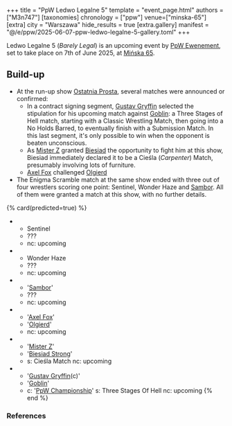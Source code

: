 +++
title = "PpW Ledwo Legalne 5"
template = "event_page.html"
authors = ["M3n747"]
[taxonomies]
chronology = ["ppw"]
venue=["minska-65"]
[extra]
city = "Warszawa"
hide_results = true
[extra.gallery]
manifest = "@/e/ppw/2025-06-07-ppw-ledwo-legalne-5-gallery.toml"
+++

Ledwo Legalne 5 (_Barely Legal_) is an upcoming event by [PpW Ewenement](@/o/ppw.md), set to take place on 7th of June 2025, at [Mińska 65](@/v/minska-65.md).

## Build-up

* At the run-up show [Ostatnia Prosta](@/e/ppw/2025-04-30-ppw-ostatnia-prosta.md), several matches were announced or confirmed:
  * In a contract signing segment, [Gustav Gryffin](@/w/gustav-gryffin.md) selected the stipulation for his upcoming match against [Goblin](@/w/goblin.md): a Three Stages of Hell match, starting with a Classic Wrestling Match, then going into a No Holds Barred, to eventually finish with a Submission Match. In this last segment, it's only possible to win when the opponent is beaten unconscious.
  * As [Mister Z](@/w/mister-z.md) granted [Biesiad](@/w/biesiad.md) the opportunity to fight him at this show, Biesiad immediately declared it to be a Cieśla (_Carpenter_) Match, presumably involving lots of furniture.
  * [Axel Fox](@/w/axel-fox.md) challenged [Olgierd](@/w/olgierd.md)
* The Enigma Scramble match at the same show ended with three out of four wrestlers scoring one point: Sentinel, Wonder Haze and [Sambor](@/w/sambor.md). All of them were granted a match at this show, with no further details.

{% card(predicted=true) %}
- - Sentinel
  - ???
  - nc: upcoming
- - Wonder Haze
  - ???
  - nc: upcoming
- - '[Sambor](@/w/sambor.md)'
  - ???
  - nc: upcoming
- - '[Axel Fox](@/w/axel-fox.md)'
  - '[Olgierd](@/w/olgierd.md)'
  - nc: upcoming
- - '[Mister Z](@/w/mister-z.md)'
  - '[Biesiad Strong](@/w/biesiad.md)'
  - s: Cieśla Match
    nc: upcoming
- - '[Gustav Gryffin](@/w/gustav-gryffin.md)(c)'
  - '[Goblin](@/w/goblin.md)'
  - c: '[PpW Championship](@/c/ppw-championship.md)'
    s: Three Stages Of Hell
    nc: upcoming
{% end %}

### References
